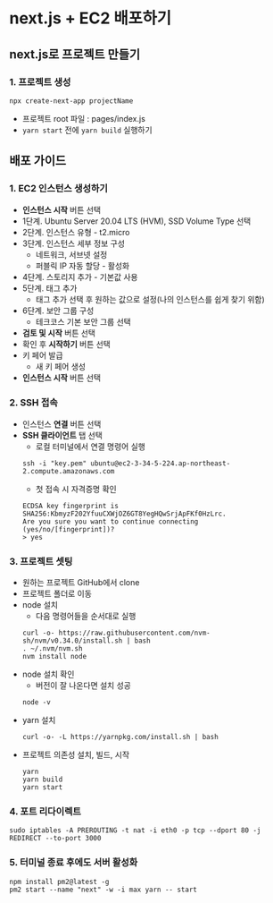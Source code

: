 # next.js + EC2 배포하기

## next.js로 프로젝트 만들기

### 1. 프로젝트 생성

```shell
npx create-next-app projectName
```

- 프로젝트 root 파일 : pages/index.js
- `yarn start` 전에 `yarn build` 실행하기

## 배포 가이드

### 1. EC2 인스턴스 생성하기

- **인스턴스 시작** 버튼 선택
- 1단계. Ubuntu Server 20.04 LTS (HVM), SSD Volume Type 선택
- 2단계. 인스턴스 유형 - t2.micro
- 3단계. 인스턴스 세부 정보 구성
  - 네트워크, 서브넷 설정
  - 퍼블릭 IP 자동 할당 - 활성화
- 4단계. 스토리지 추가 - 기본값 사용
- 5단계. 태그 추가
  - 태그 추가 선택 후 원하는 값으로 설정(나의 인스턴스를 쉽게 찾기 위함)
- 6단계. 보안 그룹 구성
  - 테크코스 기본 보안 그룹 선택
- **검토 및 시작** 버튼 선택
- 확인 후 **시작하기** 버튼 선택
- 키 페어 발급
  - 새 키 페어 생성
- **인스턴스 시작** 버튼 선택

### 2. SSH 접속

- 인스턴스 **연결** 버튼 선택
- **SSH 클라이언트** 탭 선택
  - 로컬 터미널에서 연결 명령어 실행
  ```shell
  ssh -i "key.pem" ubuntu@ec2-3-34-5-224.ap-northeast-2.compute.amazonaws.com
  ```
  - 첫 접속 시 자격증명 확인
  ```shell
  ECDSA key fingerprint is SHA256:KbmyzF202YfuuCXWjOZ6GT8YegHQwSrjApFKf0HzLrc.
  Are you sure you want to continue connecting (yes/no/[fingerprint])?
  > yes
  ```

### 3. 프로젝트 셋팅

- 원하는 프로젝트 GitHub에서 clone
- 프로젝트 폴더로 이동
- node 설치
  - 다음 명령어들을 순서대로 실행
  ```shell
  curl -o- https://raw.githubusercontent.com/nvm-sh/nvm/v0.34.0/install.sh | bash
  . ~/.nvm/nvm.sh
  nvm install node
  ```
- node 설치 확인
  - 버전이 잘 나온다면 설치 성공
  ```shell
  node -v
  ```
- yarn 설치
  ```shell
  curl -o- -L https://yarnpkg.com/install.sh | bash
  ```
- 프로젝트 의존성 설치, 빌드, 시작
  ```shell
  yarn
  yarn build
  yarn start
  ```

### 4. 포트 리다이렉트

```shell
sudo iptables -A PREROUTING -t nat -i eth0 -p tcp --dport 80 -j REDIRECT --to-port 3000
```

### 5. 터미널 종료 후에도 서버 활성화

```shell
npm install pm2@latest -g
pm2 start --name "next" -w -i max yarn -- start
```
